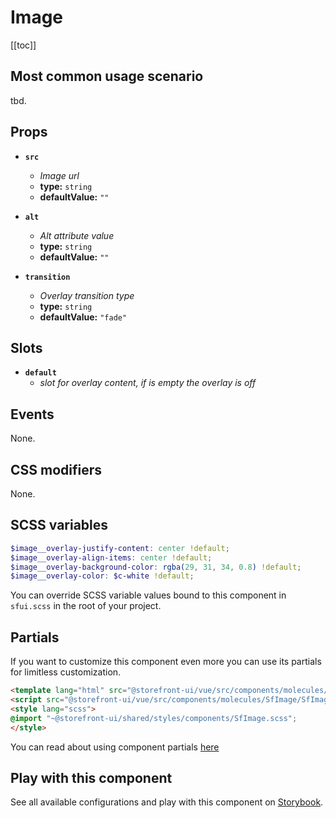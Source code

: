 # Image

<!-- No Component description -->


[[toc]]


## Most common usage scenario

tbd.


## Props

- **`src`**
  - _Image url_
  - **type:** `string`
  - **defaultValue:** `""`

- **`alt`**
  - _Alt attribute value_
  - **type:** `string`
  - **defaultValue:** `""`

- **`transition`**
  - _Overlay transition type_
  - **type:** `string`
  - **defaultValue:** `"fade"`


## Slots

- **`default`**
  - _slot for overlay content, if is empty the overlay is off_


## Events

None.


## CSS modifiers

None.


## SCSS variables

```scss
$image__overlay-justify-content: center !default;
$image__overlay-align-items: center !default;
$image__overlay-background-color: rgba(29, 31, 34, 0.8) !default;
$image__overlay-color: $c-white !default;
```

You can override SCSS variable values bound to this component in `sfui.scss` in the root of your project.


## Partials

If you want to customize this component even more you can use its partials for limitless customization.

```html
<template lang="html" src="@storefront-ui/vue/src/components/molecules/SfImage/SfImage.html"></template>
<script src="@storefront-ui/vue/src/components/molecules/SfImage/SfImage.js"></script>
<style lang="scss">
@import "~@storefront-ui/shared/styles/components/SfImage.scss";
</style>
```

You can read about using component partials [here](docs.storefrontui.io/customization)


## Play with this component

See all available configurations and play with this component on <a href="https://storybook.storefrontui.io/?path=/story/">Storybook</a>.
